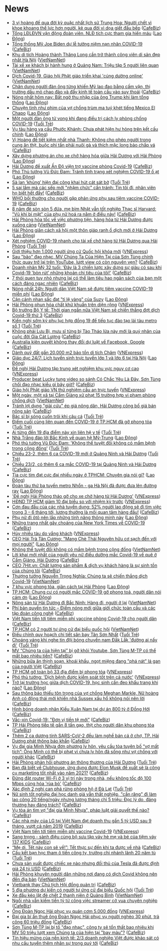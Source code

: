 # News

- [3 vị hoàng đế qua đời kỳ quặc nhất lịch sử Trung Hoa: Người chết vì khoe khoang thể lực hơn người, kẻ qua đời vì dọa giết đầu bếp](https://cafebiz.vn/3-vi-hoang-de-qua-doi-ky-quac-nhat-lich-su-trung-hoa-nguoi-chet-vi-khoe-khoang-the-luc-hon-nguoi-ke-qua-doi-vi-doa-giet-dau-bep-20210223143805038.chn) ([CafeBiz](https://cafebiz.vn))
- [Tổng LĐLĐVN vận động đoàn viên, NLĐ tích cực tham gia hiến máu](https://laodong.vn/cong-doan/tong-ldldvn-van-dong-doan-vien-nld-tich-cuc-tham-gia-hien-mau-883010.ldo) ([Lao Động](https://laodong.vn))
- [Tổng thống Mỹ Joe Biden dự lễ tưởng niệm nạn nhân COVID-19](https://cafebiz.vn/tong-thong-my-joe-biden-du-le-tuong-niem-nan-nhan-covid-19-20210223184321293.chn) ([CafeBiz](https://cafebiz.vn))
- [Khu di tích Hoàng thành Thăng Long cần trở thành công viên di sản đẹp nhất Hà Nội](http://vietnamnet.vn/vn/thoi-su/chinh-tri/khu-di-tich-hoang-thanh-thang-long-can-tro-thanh-cong-vien-di-san-dep-nhat-ha-noi-714975.html) ([VietNamNet](https://vietnamnet.vn))
- [Tài xế xe khách bị hành hung ở Quảng Nam: Triệu tập 5 người liên quan](http://vietnamnet.vn/vn/thoi-su/an-toan-giao-thong/tai-xe-xe-khach-bi-hanh-hung-o-quang-nam-trieu-tap-5-nguoi-lien-quan-714982.html) ([VietNamNet](https://vietnamnet.vn))
- [Dịch Covid-19, Giáo hội Phật giáo triển khai 'cúng dường online'](http://vietnamnet.vn/vn/thoi-su/dich-covid-19-giao-hoi-phat-giao-trien-khai-cung-duong-online-714961.html) ([VietNamNet](https://vietnamnet.vn))
- [Chân dung người đàn ông từng khiến Mỹ lao đao bằng cấm vận, thị trường dầu mỏ chao đảo và đẩy kinh tế toàn cầu vào suy thoái](https://cafebiz.vn/chan-dung-nguoi-dan-ong-tung-khien-my-lao-dao-bang-cam-van-thi-truong-dau-mo-chao-dao-va-day-kinh-te-toan-cau-vao-suy-thoai-20210223193537118.chn) ([CafeBiz](https://cafebiz.vn))
- [Nóng nhất hôm nay: Bất ngờ thu nhập của ông Trump khi làm tổng thống](https://laodong.vn/video-the-gioi/nong-nhat-hom-nay-bat-ngo-thu-nhap-cua-ong-trump-khi-lam-tong-thong-882946.ldo) ([Lao Động](https://laodong.vn))
- [Chuyện tình như phim của vợ chồng trùm ma tuý khét tiếng Mexico El Chapo](https://laodong.vn/the-gioi/chuyen-tinh-nhu-phim-cua-vo-chong-trum-ma-tuy-khet-tieng-mexico-el-chapo-882902.ldo) ([Lao Động](https://laodong.vn))
- [Một người đàn ông tử vong khi đang điều trị cách ly phòng chống COVID-19](https://tuoitre.vn/mot-nguoi-dan-ong-tu-vong-khi-dang-dieu-tri-cach-ly-phong-chong-covid-19-20210223204243806.htm) ([Tuổi Trẻ](https://tuoitre.vn))
- [Vụ tàu hàng va cầu Phước Khánh: Chưa phát hiện hư hỏng trên kết cấu chính](https://laodong.vn/xa-hoi/vu-tau-hang-va-cau-phuoc-khanh-chua-phat-hien-hu-hong-tren-ket-cau-chinh-883017.ldo) ([Lao Động](https://laodong.vn))
- [Vị Hoàng đế tiết kiệm nhất nhà Thanh: Không cho phép người trong cung ăn thịt, buộc phi tần phải nuôi gà và thích mặc long bào chắp vá](https://cafebiz.vn/vi-hoang-de-tiet-kiem-nhat-nha-thanh-khong-cho-phep-nguoi-trong-cung-an-thit-buoc-phi-tan-phai-nuoi-ga-va-thich-mac-long-bao-chap-va-20210223193253436.chn) ([CafeBiz](https://cafebiz.vn))
- [Xây dựng phương án cho xe chở hàng hóa giữa Hải Dương với Hải Phòng](https://laodong.vn/xa-hoi/xay-dung-phuong-an-cho-xe-cho-hang-hoa-giua-hai-duong-voi-hai-phong-883015.ldo) ([Lao Động](https://laodong.vn))
- [Hải Dương đề xuất Ấn Độ viện trợ vaccine phòng Covid-19](https://cafebiz.vn/hai-duong-de-xuat-an-do-vien-tro-vaccine-phong-covid-19-20210223183715843.chn) ([CafeBiz](https://cafebiz.vn))
- [Phó Thủ tướng Vũ Đức Đam: Tránh tình trạng xét nghiệm COVID-19 ồ ạt](https://laodong.vn/y-te/pho-thu-tuong-vu-duc-dam-tranh-tinh-trang-xet-nghiem-covid-19-o-at-882962.ldo) ([Lao Động](https://laodong.vn))
- [Sà lan ‘khủng’ hiện đại công khai hút cát sát bờ](https://tuoitre.vn/sa-lan-khung-hien-dai-cong-khai-hut-cat-sat-bo-20210223183333658.htm) ([Tuổi Trẻ](https://tuoitre.vn))
- [5 sai lầm mà các sếp mới "nhậm chức" cần tránh: Tin tôi đi, nhân viên họ biết hết đấy!](https://cafebiz.vn/5-sai-lam-ma-cac-sep-moi-nham-chuc-can-tranh-tin-toi-di-nhan-vien-ho-biet-het-day-2021022316003995.chn) ([CafeBiz](https://cafebiz.vn))
- [WHO bồi thường cho người gặp phản ứng phụ sau tiêm vaccine COVID-19](https://cafebiz.vn/who-boi-thuong-cho-nguoi-gap-phan-ung-phu-sau-tiem-vaccine-covid-19-20210223184441532.chn) ([CafeBiz](https://cafebiz.vn))
- [8 năm đẻ sòn sòn 5 đứa, mẹ bỉm Nhật vẫn tốt nghiệp Thạc sĩ Harvard: "Vũ khí bí mật" của phụ nữ hoá ra nằm ở điều này!](https://cafebiz.vn/8-nam-de-son-son-5-dua-me-bim-nhat-van-tot-nghiep-thac-si-harvard-vu-khi-bi-mat-cua-phu-nu-hoa-ra-nam-o-dieu-nay-20210223193008312.chn) ([CafeBiz](https://cafebiz.vn))
- [Hải Phòng hỏa tốc về việc phương tiện, hàng hóa từ Hải Dương được xuống cảng](http://vietnamnet.vn/vn/thoi-su/hai-phong-hoa-toc-ve-viec-phuong-tien-hang-hoa-tu-hai-duong-duoc-xuong-cang-714973.html) ([VietNamNet](https://vietnamnet.vn))
- [Hải Phòng giãn cách xã hội một thôn giáp ranh ổ dịch mới ở Hải Dương](https://laodong.vn/xa-hoi/hai-phong-gian-cach-xa-hoi-mot-thon-giap-ranh-o-dich-moi-o-hai-duong-883013.ldo) ([Lao Động](https://laodong.vn))
- [Xét nghiệm COVID-19 nhanh cho tài xế chở hàng từ Hải Dương qua Hải Phòng](https://tuoitre.vn/xet-nghiem-covid-19-nhanh-cho-tai-xe-cho-hang-tu-hai-duong-qua-hai-phong-20210223195300861.htm) ([Tuổi Trẻ](https://tuoitre.vn))
- [Giới thiệu hơn 1.000 người ứng cử Quốc hội khóa mới](https://vnexpress.net/gioi-thieu-hon-1-000-nguoi-ung-cu-quoc-hoi-khoa-moi-4239196.html) ([VNExpress](https://vnexpress.net))
- [Sau "bão" đạo nhạc, MV Chúng Ta Của Hiện Tại của Sơn Tùng chính thức quay trở lại trên YouTube, lượt view có còn nguyên vẹn?](https://cafebiz.vn/sau-bao-dao-nhac-mv-chung-ta-cua-hien-tai-cua-son-tung-chinh-thuc-quay-tro-lai-tren-youtube-luot-view-co-con-nguyen-ven-2021022320063699.chn) ([CafeBiz](https://cafebiz.vn))
- [Doanh nhân Mỹ 32 tuổi: 'Đây là 3 chiến lược xây dựng sự giàu có sau khi Covid-19 'bòn rút' những khoản chi tiêu của tôi!'](https://cafebiz.vn/doanh-nhan-my-32-tuoi-day-la-3-chien-luoc-xay-dung-su-giau-co-sau-khi-covid-19-bon-rut-nhung-khoan-chi-tieu-cua-toi-20210223193029096.chn) ([CafeBiz](https://cafebiz.vn))
- [7 thói quen tuy nhỏ nhưng lại có thể làm tiêu hao ngân sách của bạn một cách đáng ngạc nhiên](https://cafebiz.vn/7-thoi-quen-tuy-nho-nhung-lai-co-the-lam-tieu-hao-ngan-sach-cua-ban-mot-cach-dang-ngac-nhien-20210223155811575.chn) ([CafeBiz](https://cafebiz.vn))
- [Nóng nhất 24h: Người dân Việt Nam sẽ được tiêm vaccine COVID-19 miễn phí](https://laodong.vn/video-thoi-su/nong-nhat-24h-nguoi-dan-viet-nam-se-duoc-tiem-vaccine-covid-19-mien-phi-882963.ldo) ([Lao Động](https://laodong.vn))
- [Cận cảnh nhan sắc đạt &quot;tỉ lệ vàng&quot; của Suzy](https://laodong.vn/photo/can-canh-nhan-sac-dat-ti-le-vang-cua-suzy-882771.ldo) ([Lao Động](https://laodong.vn))
- [Hải Phòng phun hóa chất khử khuẩn trên diện rộng](https://vnexpress.net/hai-phong-phun-hoa-chat-khu-khuan-tren-dien-rong-4239208.html) ([VNExpress](https://vnexpress.net))
- [Bộ trưởng Bộ Y tế: Thời gian ngắn nữa Việt Nam sẽ chiến thắng đợt dịch Covid-19 thứ 3](https://cafebiz.vn/bo-truong-bo-y-te-thoi-gian-ngan-nua-viet-nam-se-chien-thang-dot-dich-covid-19-thu-3-20210223193910318.chn) ([CafeBiz](https://cafebiz.vn))
- [Kiến nghị sớm ký phụ lục hợp đồng 19 để tiếp tục đào tạo lái tàu metro số 1](https://tuoitre.vn/kien-nghi-som-ky-phu-luc-hop-dong-19-de-tiep-tuc-dao-tao-lai-tau-metro-so-1-20210223183853256.htm) ([Tuổi Trẻ](https://tuoitre.vn))
- [Không phải Lưu Bị, mưu sĩ từng bị Tào Tháo lừa này mới là quý nhân của cuộc đời Gia Cát Lượng](https://cafebiz.vn/khong-phai-luu-bi-muu-si-tung-bi-tao-thao-lua-nay-moi-la-quy-nhan-cua-cuoc-doi-gia-cat-luong-20210223143600879.chn) ([CafeBiz](https://cafebiz.vn))
- [Australia kiên quyết không thay đổi dự luật về Facebook, Google](https://cafebiz.vn/australia-kien-quyet-khong-thay-doi-du-luat-ve-facebook-google-20210223184146026.chn) ([CafeBiz](https://cafebiz.vn))
- [Dành quỹ đất gần 20.000 m2 bảo tồn di tích Chăm](https://vnexpress.net/danh-quy-dat-gan-20-000-m2-bao-ton-di-tich-cham-4239111.html) ([VNExpress](https://vnexpress.net))
- [Giáo dục 24/7: Lịch tuyển sinh trực tuyến lớp 1 và lớp 6 tại Hà Nội](https://laodong.vn/video-thoi-su/giao-duc-247-lich-tuyen-sinh-truc-tuyen-lop-1-va-lop-6-tai-ha-noi-882960.ldo) ([Lao Động](https://laodong.vn))
- [Đề nghị Hải Dương tập trung xét nghiệm khu vực nguy cơ cao](https://vnexpress.net/de-nghi-hai-duong-tap-trung-xet-nghiem-khu-vuc-nguy-co-cao-4239143.html) ([VNExpress](https://vnexpress.net))
- [Producer beat Lucky tung video so sánh Có Chắc Yêu Là Đây, Sơn Tùng chối đạo nhạc kiểu gì bây giờ?](https://cafebiz.vn/producer-beat-lucky-tung-video-so-sanh-co-chac-yeu-la-day-son-tung-choi-dao-nhac-kieu-gi-bay-gio-20210223191600076.chn) ([CafeBiz](https://cafebiz.vn))
- [Giáo hội Phật giáo VN thử nghiệm cầu an trực tuyến](https://vnexpress.net/giao-hoi-phat-giao-vn-thu-nghiem-cau-an-truc-tuyen-4239166.html) ([VNExpress](https://vnexpress.net))
- [Một ngày, một xã tại Cẩm Giàng xử phạt 15 trường hợp vi phạm phòng chống dịch](http://vietnamnet.vn/vn/thoi-su/mot-ngay-mot-xa-tai-cam-giang-xu-phat-15-truong-hop-vi-pham-phong-chong-dich-714966.html) ([VietNamNet](https://vietnamnet.vn))
- [Tránh lợi dụng "giải cứu" ép giá nông dân, Hải Dương công bố giá bán nông sản](https://cafebiz.vn/tranh-loi-dung-giai-cuu-ep-gia-nong-dan-hai-duong-cong-bo-gia-ban-nong-san-20210223183504504.chn) ([CafeBiz](https://cafebiz.vn))
- [Bác sĩ bị sóng cuốn trôi khi câu  cá](https://tuoitre.vn/bac-si-bi-song-cuon-troi-khi-cau-ca-20210223182008213.htm) ([Tuổi Trẻ](https://tuoitre.vn))
- [Điểm cuối cùng liên quan đến COVID-19 ở TP.HCM đã gỡ phong tỏa](https://tuoitre.vn/diem-cuoi-cung-lien-quan-den-covid-19-o-tp-hcm-da-go-phong-toa-20210223181404948.htm) ([Tuổi Trẻ](https://tuoitre.vn))
- [Ai từng đến 19 địa điểm này xin liên hệ y tế](https://tuoitre.vn/ai-tung-den-19-dia-diem-nay-xin-lien-he-y-te-20210223182144247.htm) ([Tuổi Trẻ](https://tuoitre.vn))
- [Nhà Trắng đáp lời Bắc Kinh về quan hệ Mỹ-Trung](https://laodong.vn/the-gioi/nha-trang-dap-loi-bac-kinh-ve-quan-he-my-trung-882969.ldo) ([Lao Động](https://laodong.vn))
- [Phó thủ tướng Vũ Đức Đam: 'Không thể tuyệt đối không có mầm bệnh trong cộng đồng'](https://tuoitre.vn/pho-thu-tuong-vu-duc-dam-khong-the-tuyet-doi-khong-co-mam-benh-trong-cong-dong-20210223171412725.htm) ([Tuổi Trẻ](https://tuoitre.vn))
- [Chiều 23-2, thêm 6 ca COVID-19 mới ở Quảng Ninh và Hải Dương](https://tuoitre.vn/chieu-23-2-them-6-ca-covid-19-moi-o-quang-ninh-va-hai-duong-20210223181120742.htm) ([Tuổi Trẻ](https://tuoitre.vn))
- [Chiều 23/2, có thêm 6 ca mắc COVID-19 tại Quảng Ninh và Hải Dương](https://cafebiz.vn/chieu-23-2-co-them-6-ca-mac-covid-19-tai-quang-ninh-va-hai-duong-20210223180554772.chn) ([CafeBiz](https://cafebiz.vn))
- [Tia cực tím đạt cực đại nhiều ngày ở TPHCM: Chuyên gia nói gì?](https://laodong.vn/video/tia-cuc-tim-dat-cuc-dai-nhieu-ngay-o-tphcm-chuyen-gia-noi-gi-882895.ldo) ([Lao Động](https://laodong.vn))
- [Đoàn tàu thứ ba tuyến metro Nhổn - ga Hà Nội đã được đưa lên đường ray](https://laodong.vn/giao-thong/doan-tau-thu-ba-tuyen-metro-nhon-ga-ha-noi-da-duoc-dua-len-duong-ray-882961.ldo) ([Lao Động](https://laodong.vn))
- ['Đề nghị Hải Phòng tháo gỡ cho xe chở hàng từ Hải Dương'](https://vnexpress.net/de-nghi-hai-phong-thao-go-cho-xe-cho-hang-tu-hai-duong-4239041.html) ([VNExpress](https://vnexpress.net))
- [HĐND TP HCM giảm 10 đại biểu so với nhiệm kỳ trước](https://vnexpress.net/hdnd-tp-hcm-giam-10-dai-bieu-so-voi-nhiem-ky-truoc-4239197.html) ([VNExpress](https://vnexpress.net))
- [Cơn đau đầu của các nhà tuyển dụng: 52% người lao động sẽ đi tìm việc trong 3 – 6 tháng tới, lương thưởng là mối quan tâm hàng đầu!](https://cafebiz.vn/con-dau-dau-cua-cac-nha-tuyen-dung-52-nguoi-lao-dong-se-di-tim-viec-trong-3-6-thang-toi-luong-thuong-la-moi-quan-tam-hang-dau-20210223155905379.chn) ([CafeBiz](https://cafebiz.vn))
- [Phụ nữ đi ôtô nên lắp những tính năng thông minh này](https://laodong.vn/xe/phu-nu-di-oto-nen-lap-nhung-tinh-nang-thong-minh-nay-882893.ldo) ([Lao Động](https://laodong.vn))
- [Những trang nhất gây choáng của New York Times về COVID-19](https://cafebiz.vn/nhung-trang-nhat-gay-choang-cua-new-york-times-ve-covid-19-20210223171236234.chn) ([CafeBiz](https://cafebiz.vn))
- [Hủy nhiều tàu do vắng khách](https://vnexpress.net/huy-nhieu-tau-do-vang-khach-4239156.html) ([VNExpress](https://vnexpress.net))
- [CEO Hải Trà Tân Cương: &quot;Mang Chè Thái Nguyên hữu cơ sạch đến với mọi người&quot;](https://laodong.vn/thong-tin-doanh-nghiep/ceo-hai-tra-tan-cuong-mang-che-thai-nguyen-huu-co-sach-den-voi-moi-nguoi-882811.ldo) ([Lao Động](https://laodong.vn))
- [Không thể tuyệt đối không có mầm bệnh trong cộng đồng](http://vietnamnet.vn/vn/thoi-su/chinh-tri/khong-the-tuyet-doi-khong-co-mam-benh-trong-cong-dong-714954.html) ([VietNamNet](https://vietnamnet.vn))
- [Lời khai mới nhất của người yêu nữ điều dưỡng mắc Covid-19 về quê ở Cẩm Giàng, Hải Dương](https://cafebiz.vn/loi-khai-moi-nhat-cua-nguoi-yeu-nu-dieu-duong-mac-covid-19-ve-que-o-cam-giang-hai-duong-20210223173018152.chn) ([CafeBiz](https://cafebiz.vn))
- [CEO 7Hit.vn: Chất lượng sản phẩm & dịch vụ khách hàng là sự sinh tồn của chúng tôi](https://cafebiz.vn/ceo-7hitvn-chat-luong-san-pham-dich-vu-khach-hang-la-su-sinh-ton-cua-chung-toi-20210223154928185.chn) ([CafeBiz](https://cafebiz.vn))
- [Thượng tướng Nguyễn Trọng Nghĩa: Chúng ta sẽ chiến thắng dịch Covid-19](http://vietnamnet.vn/vn/thoi-su/chinh-tri/thuong-tuong-nguyen-trong-nghia-chung-ta-se-chien-thang-dich-covid-19-714947.html) ([VietNamNet](https://vietnamnet.vn))
- [7 khu vực phong tỏa, giãn cách tại Hải Phòng](https://laodong.vn/infographic/7-khu-vuc-phong-toa-gian-cach-tai-hai-phong-882738.ldo) ([Lao Động](https://laodong.vn))
- [TP.HCM: Chung cư có người mắc COVID-19 gỡ phong toả, người dân nói cám ơn](https://laodong.vn/video-thoi-su/tphcm-chung-cu-co-nguoi-mac-covid-19-go-phong-toa-nguoi-dan-noi-cam-on-882904.ldo) ([Lao Động](https://laodong.vn))
- [Nông sản từ Hải Dương đi Bắc Ninh: Hàng đi, người ở lại](http://vietnamnet.vn/vn/thoi-su/tin-anh/nong-san-tu-hai-duong-di-bac-ninh-hang-di-nguoi-o-lai-714932.html) ([VietNamNet](https://vietnamnet.vn))
- [Phí bản quyền tin tức – Điểm nóng mới giữa giới chức toàn cầu và các tập đoàn công nghệ](https://cafebiz.vn/phi-ban-quyen-tin-tuc-diem-nong-moi-giua-gioi-chuc-toan-cau-va-cac-tap-doan-cong-nghe-20210223171042193.chn) ([CafeBiz](https://cafebiz.vn))
- [Việt Nam tiến tới tiêm miễn phí vaccine phòng Covid-19 cho người dân](https://cafebiz.vn/viet-nam-tien-toi-tiem-mien-phi-vaccine-phong-covid-19-cho-nguoi-dan-20210223171035684.chn) ([CafeBiz](https://cafebiz.vn))
- [TP.HCM có 2 người tự ứng cử đại biểu quốc hội](http://vietnamnet.vn/vn/thoi-su/quoc-hoi/tp-hcm-co-2-nguoi-tu-ung-cu-dai-bieu-quoc-hoi-714946.html) ([VietNamNet](https://vietnamnet.vn))
- [Điều chỉnh quy hoạch chi tiết sân bay Tân Sơn Nhất](https://tuoitre.vn/dieu-chinh-quy-hoach-chi-tiet-san-bay-tan-son-nhat-20210223164559169.htm) ([Tuổi Trẻ](https://tuoitre.vn))
- [Choáng váng khi nghe tin đội bóng chuyền nam Đắk Lắk 'đường ai nấy đi'](https://tuoitre.vn/choang-vang-khi-nghe-tin-doi-bong-chuyen-nam-dak-lak-duong-ai-nay-di-2021022316010738.htm) ([Tuổi Trẻ](https://tuoitre.vn))
- [MV “Chúng ta của hiện tại” bị gỡ khỏi Youtube, Sơn Tùng M-TP có thể mất bao nhiêu tiền?](https://cafebiz.vn/mv-chung-ta-cua-hien-tai-bi-go-khoi-youtube-son-tung-m-tp-co-the-mat-bao-nhieu-tien-202102231647458.chn) ([CafeBiz](https://cafebiz.vn))
- [Những bữa ăn thịnh soạn, khoái khẩu, ngọt miệng đang "phá nát" lá gan của người Việt](https://cafebiz.vn/nhung-bua-an-thinh-soan-khoai-khau-ngot-mieng-dang-pha-nat-la-gan-cua-nguoi-viet-20210223144352712.chn) ([CafeBiz](https://cafebiz.vn))
- [TP HCM gỡ toàn bộ 33 địa điểm bị phong tỏa](https://vnexpress.net/tp-hcm-go-toan-bo-33-dia-diem-bi-phong-toa-4239138.html) ([VNExpress](https://vnexpress.net))
- [Phó thủ tướng: 'Dịch bệnh được kiểm soát tốt trên cả nước'](https://vnexpress.net/pho-thu-tuong-dich-benh-duoc-kiem-soat-tot-tren-ca-nuoc-4239117.html) ([VNExpress](https://vnexpress.net))
- [Trở lại trường học giữa dịch COVID-19, học sinh cần đeo khẩu trang khi nào?](https://laodong.vn/infographic/tro-lai-truong-hoc-giua-dich-covid-19-hoc-sinh-can-deo-khau-trang-khi-nao-882838.ldo) ([Lao Động](https://laodong.vn))
- [Sau thông báo thiếu tôn trọng của vợ chồng Meghan Markle, Nữ hoàng Anh có động thái mới khiến nhà Sussex xấu hổ không nói nên lời](https://cafebiz.vn/sau-thong-bao-thieu-ton-trong-cua-vo-chong-meghan-markle-nu-hoang-anh-co-dong-thai-moi-khien-nha-sussex-xau-ho-khong-noi-nen-loi-20210223144030854.chn) ([CafeBiz](https://cafebiz.vn))
- [Hình bóng doanh nhân Kiều Xuân Nam tại dự án 800 tỷ ở Đồng Hới](https://cafebiz.vn/hinh-bong-doanh-nhan-kieu-xuan-nam-tai-du-an-800-ty-o-dong-hoi-20210223162005746.chn) ([CafeBiz](https://cafebiz.vn))
- [Vắc-xin Covid-19: "Đơn vị tiền tệ mới"](https://cafebiz.vn/vac-xin-covid-19-don-vi-tien-te-moi-20210223161950046.chn) ([CafeBiz](https://cafebiz.vn))
- [TP Hải Phòng tiếp tế gần 8 tấn gạo, thịt cho người dân khu phong tỏa](https://cafebiz.vn/tp-hai-phong-tiep-te-gan-8-tan-gao-thit-cho-nguoi-dan-khu-phong-toa-202102231610225.chn) ([CafeBiz](https://cafebiz.vn))
- [Thêm 2 ca dương tính SARS-CoV-2 đều làm nghề bán cá ở chợ, TP. Hải Dương phát thông báo khẩn](https://cafebiz.vn/them-2-ca-duong-tinh-sars-cov-2-deu-lam-nghe-ban-ca-o-cho-tp-hai-duong-phat-thong-bao-khan-20210223160641541.chn) ([CafeBiz](https://cafebiz.vn))
- [Vụ đại gia Minh Nhựa đơn phương ly hôn, yêu cầu tòa tuyên bố “vợ mất tích”: Ông Minh có thể bị phạt vì chưa ly hôn đã sống như vợ chồng với người khác](https://cafebiz.vn/vu-dai-gia-minh-nhua-don-phuong-ly-hon-yeu-cau-toa-tuyen-bo-vo-mat-tich-ong-minh-co-the-bi-phat-vi-chua-ly-hon-da-song-nhu-vo-chong-voi-nguoi-khac-20210223160127183.chn) ([CafeBiz](https://cafebiz.vn))
- [Hải Phòng phản hồi phương án thông thương của Hải Dương](https://tuoitre.vn/hai-phong-phan-hoi-phuong-an-thong-thuong-cua-hai-duong-20210223154822932.htm) ([Tuổi Trẻ](https://tuoitre.vn))
- [Bạn đã biết về Clubhouse, ứng dụng được Elon Musk đề xuất sẽ là công cụ marketing tốt nhất vào năm 2021?](https://cafebiz.vn/ban-da-biet-ve-clubhouse-ung-dung-duoc-elon-musk-de-xuat-se-la-cong-cu-marketing-tot-nhat-vao-nam-2021-20210222181741546.chn) ([CafeBiz](https://cafebiz.vn))
- [Đừng đặt router Wi-Fi ở 3 vị trí này trong nhà, nếu không tốc độ 100 Mbps cũng hóa 'rùa bò'](https://cafebiz.vn/dung-dat-router-wi-fi-o-3-vi-tri-nay-trong-nha-neu-khong-toc-do-100-mbps-cung-hoa-rua-bo-2021022314463652.chn) ([CafeBiz](https://cafebiz.vn))
- [Xác định 2 nghi can phá rừng phòng hộ ở Đà Lạt](https://tuoitre.vn/xac-dinh-2-nghi-can-pha-rung-phong-ho-o-da-lat-20210223150807233.htm) ([Tuổi Trẻ](https://tuoitre.vn))
- [Nữ sinh tốt nghiệp đại học danh giá vẫn thất nghiệp, "cắn răng" đi làm lao công 20 tiếng/ngày nhưng lương tháng chỉ 5 triệu: Đọc lý do, đáng thương hay đáng trách?](https://cafebiz.vn/nu-sinh-tot-nghiep-dai-hoc-danh-gia-van-that-nghiep-can-rang-di-lam-lao-cong-20-tieng-ngay-nhung-luong-thang-chi-5-trieu-doc-ly-do-dang-thuong-hay-dang-trach-20210223155502974.chn) ([CafeBiz](https://cafebiz.vn))
- [Vụ tòa án tìm vợ "đại gia Minh Nhựa", pháp luật giải quyết thế nào?](https://cafebiz.vn/vu-toa-an-tim-vo-dai-gia-minh-nhua-phap-luat-giai-quyet-the-nao-20210223154211138.chn) ([CafeBiz](https://cafebiz.vn))
- [Các nhà máy của LG tại Việt Nam đạt doanh thu gần 5 tỷ USD sau 9 tháng, vượt cả năm 2019](https://cafebiz.vn/cac-nha-may-cua-lg-tai-viet-nam-dat-doanh-thu-gan-5-ty-usd-sau-9-thang-vuot-ca-nam-2019-20210223154156653.chn) ([CafeBiz](https://cafebiz.vn))
- [Việt Nam tiến tới tiêm miễn phí vaccine Covid-19](https://vnexpress.net/viet-nam-tien-toi-tiem-mien-phi-vaccine-covid-19-4239114.html) ([VNExpress](https://vnexpress.net))
- [Sang trọng - sành điệu cùng bộ sưu tập váy hè mẹ và bé của tiệm váy 137 KIDS](https://cafebiz.vn/sang-trong-sanh-dieu-cung-bo-suu-tap-vay-he-me-va-be-cua-tiem-vay-137-kids-20210223121135466.chn) ([CafeBiz](https://cafebiz.vn))
- [“Mẹ ơi, Tết này con sẽ về!”: Tết thực sự đến khi ta được về nhà](https://cafebiz.vn/me-oi-tet-nay-con-se-ve-tet-thuc-su-den-khi-ta-duoc-ve-nha-20210223104859529.chn) ([CafeBiz](https://cafebiz.vn))
- [Cấu kết bạn học tham ô tiền công ty, trưởng chi nhánh lãnh 20 năm tù](https://tuoitre.vn/cau-ket-ban-hoc-tham-o-tien-cong-ty-truong-chi-nhanh-lanh-20-nam-tu-20210223145130782.htm) ([Tuổi Trẻ](https://tuoitre.vn))
- [Chưa sản xuất được chiếc xe nào nhưng đối thủ của Tesla đã được định giá 24 tỷ USD](https://cafebiz.vn/chua-san-xuat-duoc-chiec-xe-nao-nhung-doi-thu-cua-tesla-da-duoc-dinh-gia-24-ty-usd-20210223143251246.chn) ([CafeBiz](https://cafebiz.vn))
- [Hải Phòng khuyên người dân những nơi đang có dịch Covid không nên đến địa bàn](http://vietnamnet.vn/vn/thoi-su/hai-phong-khuyen-nguoi-dan-nhung-noi-dang-co-dich-covid-khong-nen-den-dia-ban-714900.html) ([VietNamNet](https://vietnamnet.vn))
- [Vietbank thay Chủ tịch Hội đồng quản trị](https://cafebiz.vn/vietbank-thay-chu-tich-hoi-dong-quan-tri-20210223151114716.chn) ([CafeBiz](https://cafebiz.vn))
- [5 địa phương dự kiến có người tự ứng cử đại biểu Quốc hội](https://tuoitre.vn/5-dia-phuong-du-kien-co-nguoi-tu-ung-cu-dai-bieu-quoc-hoi-20210223143536057.htm) ([Tuổi Trẻ](https://tuoitre.vn))
- [Xe đầu kéo lật đè chết 2 thanh niên ở Quảng Bình](http://vietnamnet.vn/vn/thoi-su/an-toan-giao-thong/xe-dau-keo-lat-de-chet-2-thanh-nien-o-quang-binh-714899.html) ([VietNamNet](https://vietnamnet.vn))
- [Ngồi nhà vẫn kiếm tiền tỷ từ công việc streamer cờ vua chuyên nghiệp](https://cafebiz.vn/ngoi-nha-van-kiem-tien-ty-tu-cong-viec-streamer-co-vua-chuyen-nghiep-2021022314430968.chn) ([CafeBiz](https://cafebiz.vn))
- [Ông Đoàn Ngọc Hải phục vụ quán cơm 5.000 đồng](https://vnexpress.net/ong-doan-ngoc-hai-phuc-vu-quan-com-5-000-dong-4238999.html) ([VNExpress](https://vnexpress.net))
- [Đại gia bí ẩn thuê ông Đoàn Ngọc Hải phục vụ người nghèo 30 phút, trả công 60 triệu đồng](https://cafebiz.vn/dai-gia-bi-an-thue-ong-doan-ngoc-hai-phuc-vu-nguoi-ngheo-30-phut-tra-cong-60-trieu-dong-20210223144645737.chn) ([CafeBiz](https://cafebiz.vn))
- [Sơn Tùng M-TP lại bị tố "đạo nhạc", công ty sẽ tổn thất bao nhiêu khi MV 50 triệu lượt xem Chúng ta của hiện tại "bay màu"?](https://cafebiz.vn/son-tung-m-tp-lai-bi-to-dao-nhac-cong-ty-se-ton-that-bao-nhieu-khi-mv-50-trieu-luot-xem-chung-ta-cua-hien-tai-bay-mau-20210223144612871.chn) ([CafeBiz](https://cafebiz.vn))
- [Tín hiệu mừng của nền kinh tế: 2/3 doanh nghiệp Việt được khảo sát có nhu cầu tuyển thêm nhân sự trong quý tới](https://cafebiz.vn/tin-hieu-mung-cua-nen-kinh-te-2-3-doanh-nghiep-viet-duoc-khao-sat-co-nhu-cau-tuyen-them-nhan-su-trong-quy-toi-20210223141707963.chn) ([CafeBiz](https://cafebiz.vn))
